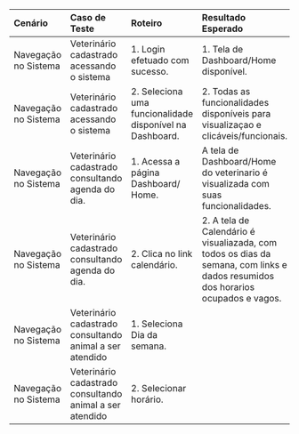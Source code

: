  |Cenário | Caso de Teste | Roteiro | Resultado Esperado |Sucesso |
|:--------| :---------| :--------|:--------| :---------:|
|Navegação no Sistema| Veterinário cadastrado acessando o sistema |1. Login efetuado com sucesso. |1. Tela de Dashboard/Home disponível.|- |
|Navegação no Sistema| Veterinário cadastrado acessando o sistema |2. Seleciona uma funcionalidade disponível na Dashboard.| 2. Todas as funcionalidades disponíveis para visualizaçao e clicáveis/funcionais.| - |
|Navegação no Sistema| Veterinário cadastrado consultando agenda do dia.|  1. Acessa a página Dashboard/ Home.| A tela de Dashboard/Home do veterinario é visualizada com suas funcionalidades.| - |
|Navegação no Sistema| Veterinário cadastrado consultando agenda do dia.| 2. Clica no link calendário. | 2. A tela de Calendário é visualiazada, com todos os dias da semana, com links e dados resumidos dos horarios ocupados e vagos.| - | 
|Navegação no Sistema| Veterinário cadastrado consultando animal a ser atendido| 1. Seleciona Dia da semana. | | | - |
|Navegação no Sistema| Veterinário cadastrado consultando animal a ser atendido| 2. Selecionar horário.

